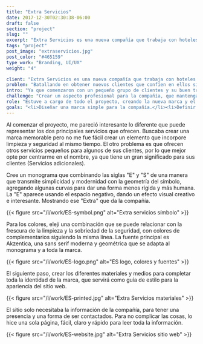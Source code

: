 ```yaml
---
title: "Extra Servicios"
date: 2017-12-30T02:30:38-06:00
draft: false
section: "project"
slug: ""
excerpt: "Extra Servicios es una nueva compañía que trabaja con hoteles y empresas, ayudándoles a cubrir limpieza profesional y la seguridad privada. Buscaban un aspecto profesional para la compañía, que mantenga un equilibrio que represente sus dos diferentes áreas de servicios."
tags: "project"
post_image: "extraservicios.jpg"
post_color: "#465159"
type_work: "Branding, UI/UX"
weight: "4"

client: "Extra Servicios es una nueva compañía que trabaja con hoteles y empresas, ayudándoles a cubrir limpieza profesional y la seguridad privada."
problem: "Batallando en obtener nuevos clientes que confíen en ellos sin ningún tipo de imagen o presencia, por lo que quieren presentarse de una manera que les ayude a lucir serios y profesionales."
intro: "Ya que comenzaron con un pequeño grupo de clientes y su buen trabajo era suficiente, ahora están tratando de crecer, pero tienen problemas para cerrar nuevos negocios."
challenge: "Crear un aspecto profesional para la compañía, que mantenga un equilibrio que represente sus dos diferentes áreas de servicios."
role: "Estuve a cargo de todo el proyecto, creando la nueva marca y el sitio web."
goals: "<li>Diseñar una marca simple para la compañía.</li><li>Definir los colores y fuentes del branding.</li><li>Crea las diferentes aplicaciones de la marca.</li><li>Sitio web simple y claro.</li>"
---
```

Al comenzar el proyecto, me pareció interesante lo diferente que puede representar los dos principales servicios que ofrecen. Buscaba crear una marca memorable pero no me fue fácil crear un elemento que incorpore limpieza y seguridad al mismo tiempo. El otro problema es que ofrecen otros servicios pequeños para algunos de sus clientes, por lo que mejor opte por centrarme en el nombre, ya que tiene un gran significado para sus clientes (Servicios adicionales).

Cree un monograma que combinando las siglas "E" y "S" de una manera que transmite simplicidad y modernidad con la geometría del símbolo, agregando algunas curvas para dar una forma menos rígida y más humana.
La "E" aparece usando el espacio negativo, dando un efecto visual creativo e interesante. Mostrando ese "Extra" que da la compañía.

{{< figure src="/i/work/ES-symbol.png" alt="Extra servicios  símbolo" >}}

Para los colores, elejí una combinación que se puede relacionar con la frescura de la limpieza y la sobriedad de la seguridad, con colores de complementarios siguiendo la misma línea. La fuente principal es Akzentica, una sans serif moderna y geométrica que se adapta al monograma y a toda la marca.

{{< figure src="/i/work/ES-logo.png" alt="ES logo, colores y fuentes" >}}

El siguiente paso, crear los diferentes materiales y medios para completar toda la identidad de la marca, que servirá como guía de estilo para la apariencia del sitio web.

{{< figure src="/i/work/ES-printed.jpg" alt="Extra Servicios materiales" >}}

El sitio solo necesitaba la información de la compañía, para tener una presencia y una forma de ser contactados. Para no complicar las cosas, lo hice una sola página, fácil, claro y rápido para leer toda la información.

{{< figure src="/i/work/ES-website.jpg" alt="Extra Servicios sitio web" >}}
